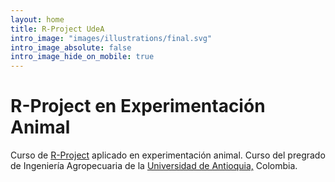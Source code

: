 ```yaml
---
layout: home
title: R-Project UdeA
intro_image: "images/illustrations/final.svg"
intro_image_absolute: false
intro_image_hide_on_mobile: true
---
```


# R-Project en Experimentación Animal

<p style="text-align:justify">

Curso de <a href = "https://cran.r-project.org/">R-Project</a> aplicado en experimentación animal. Curso del pregrado de Ingeniería Agropecuaria de la 
<a href="http://www.udea.edu.co/wps/portal/udea/web/inicio/!ut/p/z1/04_Sj9CPykssy0xPLMnMz0vMAfIjo8ziLSydjQwdTQx8LAws3AwcA0N8XE1CfQ0M_E31wwkpiAJKG-AAjgZA_VFgJXATDLwNTYEmuAb4hfg7B7h4GUEV4DGjIDfCINNRUREATA0gew!!/dz/d5/L2dBISEvZ0FBIS9nQSEh/">Universidad de Antioquia,</a> Colombia.


</p>


